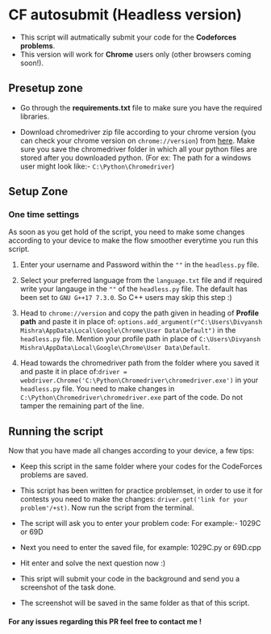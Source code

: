 # CF autosubmit (Headless version)

* This script will autmatically submit your code for the **Codeforces problems**. 
* This version will work for **Chrome** users only (other browsers coming soon!).

## Presetup zone

* Go through the **requirements.txt** file to make sure you have the required libraries.

* Download chromedriver zip file according to your chrome version (you can check your chrome version on 
  `chrome://version`) from [here](https://chromedriver.chromium.org/downloads). Make sure you save the chromedriver folder in which all your python files are stored after you downloaded python. (For ex: The path for a windows user might look like:- `C:\Python\Chromedriver`) 


## Setup Zone  

### One time settings

As soon as you get hold of the script, you need to make some changes according to your device to make the flow smoother everytime you run this script.

1. Enter your username and Password within the `""` in the `headless.py` file.

2. Select your preferred language from the `language.txt` file and if required write your langauge in the `""` of the `headless.py` file. The default has been set to `GNU G++17 7.3.0`. So C++ users may skip this step :) 

3. Head to `chrome://version` and copy the path given in heading of **Profile path** and paste it in place of:
`options.add_argument(r"C:\Users\Divyansh Mishra\AppData\Local\Google\Chrome\User Data\Default")` in the `headless.py` file. Mention your profile path in place of `C:\Users\Divyansh Mishra\AppData\Local\Google\Chrome\User Data\Default`. 

4. Head towards the chromedriver path from the folder where you saved it and paste it in place of:`driver = webdriver.Chrome('C:\Python\Chromedriver\chromedriver.exe')` in your `headless.py` file. You need to make changes in `C:\Python\Chromedriver\chromedriver.exe` part of the code. Do not tamper the remaining part of the line.


## Running the script

Now that you have made all changes according to your device, a few tips:

* Keep this script in the same folder where your codes for the CodeForces problems are saved.
* This script has been written for practice problemset, in order to use it for contests you need to make the changes: `driver.get('link for your problem'/+st)`. Now run the script from the terminal.

* The script will ask you to enter your problem code: For example:- 1029C or 69D
* Next you need to enter the saved file, for example: 1029C.py or 69D.cpp
* Hit enter and solve the next question now :)
* This sript will submit your code in the background and send you a screenshot of the task done.
* The screenshot will be saved in the same folder as that of this script.

#### For any issues regarding this PR feel free to contact me !
